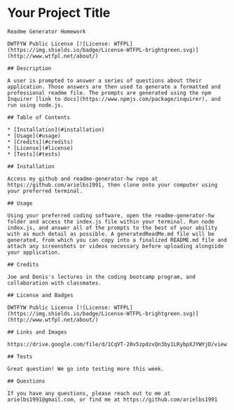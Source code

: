   # Your Project Title

    Readme Generator Homework

    DWTFYW Public License [![License: WTFPL](https://img.shields.io/badge/License-WTFPL-brightgreen.svg)](http://www.wtfpl.net/about/)

    ## Description

    A user is prompted to answer a series of questions about their application. Those answers are then used to generate a formatted and professional readme file. The prompts are generated using the npm Inquirer [link to docs](https://www.npmjs.com/package/inquirer), and run using node.js.

    ## Table of Contents

    * [Installation](#installation)
    * [Usage](#usage)
    * [Credits](#credits)
    * [License](#license)
    * [Tests](#tests)

    ## Installation

    Access my github and readme-generator-hw repo at https://github.com/arielbs1991, then clone onto your computer using your preferred terminal.

    ## Usage 

    Using your preferred coding software, open the readme-generator-hw folder and access the index.js file within your terminal. Run node index.js, and answer all of the prompts to the best of your ability with as much detail as possible. A generatedReadMe.md file will be generated, from which you can copy into a finalized README.md file and attach any screenshots or videos necessary before uploading alongside your application.

    ## Credits

    Joe and Denis's lectures in the coding bootcamp program, and collaboration with classmates.

    ## License and Badges

    DWTFYW Public License [![License: WTFPL](https://img.shields.io/badge/License-WTFPL-brightgreen.svg)](http://www.wtfpl.net/about/)

    ## Links and Images

    https://drive.google.com/file/d/1CqVT-20v5zpdzvQn3by1LRybpXJYWYjD/view 

    ## Tests

    Great question! We go into testing more this week.

    ## Questions

    If you have any questions, please reach out to me at arielbs1991@gmail.com, or find me at https://github.com/arielbs1991